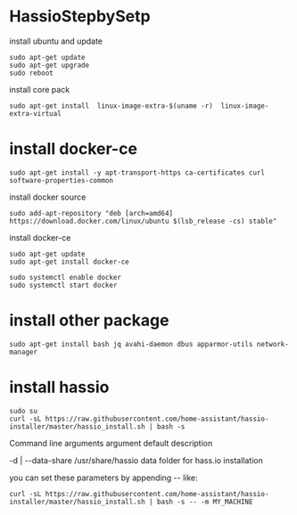 # HassioStepbySetp
install ubuntu and update
```
sudo apt-get update
sudo apt-get upgrade
sudo reboot
```

install core pack
```
sudo apt-get install  linux-image-extra-$(uname -r)  linux-image-extra-virtual
```
# install docker-ce

```
sudo apt-get install -y apt-transport-https ca-certificates curl software-properties-common
```
install docker source
```
sudo add-apt-repository "deb [arch=amd64] https://download.docker.com/linux/ubuntu $(lsb_release -cs) stable"
```

install docker-ce
```
sudo apt-get update
sudo apt-get install docker-ce
```
```
sudo systemctl enable docker
sudo systemctl start docker
```

# install other package
```
sudo apt-get install bash jq avahi-daemon dbus apparmor-utils network-manager
```
# install hassio
```
sudo su
curl -sL https://raw.githubusercontent.com/home-assistant/hassio-installer/master/hassio_install.sh | bash -s
```

Command line arguments
argument	default	description

-d | --data-share	/usr/share/hassio	data folder for hass.io installation

you can set these parameters by appending -- <parameter> <value> like:
```
curl -sL https://raw.githubusercontent.com/home-assistant/hassio-installer/master/hassio_install.sh | bash -s -- -m MY_MACHINE
```
